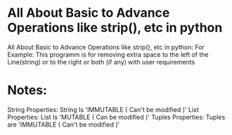 # All About Basic to Advance Operations like strip(), etc in python

All About Basic to Advance Operations like strip(), etc in python:
For Example:
This programm is for removing extra space
 to the left of the Line(string)
  or to the right
   or both (if any)
    with user requirements

# Notes:
String Properties: String Is 'IMMUTABLE ( Can't be modified )'
List Properties: List Is 'MUTABLE ( Can be modified )'
Tuples Properties: Tuples are 'IMMUTABLE ( Can't be modified )'

